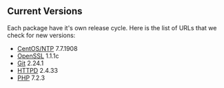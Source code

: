 Current Versions
-----------------

Each package have it's own release cycle. Here is the list of URLs that we check for new versions:

* [CentOS/NTP](https://wiki.centos.org/Manuals/ReleaseNotes/CentOS7) 7.7.1908
* [OpenSSL](https://github.com/openssl/openssl/releases) 1.1.1c
* [Git](https://github.com/git/git/releases) 2.24.1
* [HTTPD](https://github.com/apache/httpd/releases) 2.4.33
* [PHP](https://github.com/php/php-src/releases) 7.2.3
